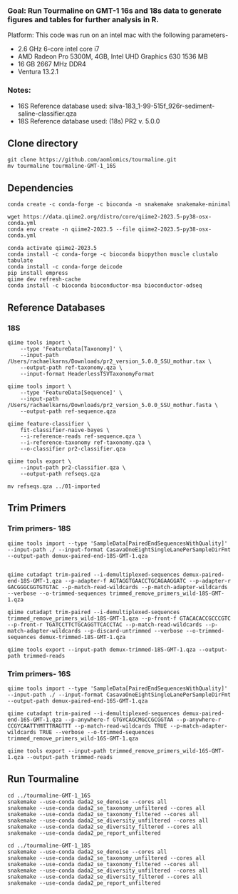 ### Goal: Run Tourmaline on GMT-1 16s and 18s data to generate figures and tables for further analysis in R. 

Platform: 
This code was run on an intel mac with the following parameters- 
* 2.6 GHz 6-core intel core i7
* AMD Radeon Pro 5300M, 4GB, Intel UHD Graphics 630 1536 MB
* 16 GB 2667 MHz DDR4
* Ventura 13.2.1

### Notes:
* 16S Reference database used: silva-183_1-99-515f_926r-sediment-saline-classifier.qza
* 18S Reference database used: (18s) PR2 v. 5.0.0

## Clone directory
```
git clone https://github.com/aomlomics/tourmaline.git
mv tourmaline tourmaline-GMT-1_16S 
```
## Dependencies
```
conda create -c conda-forge -c bioconda -n snakemake snakemake-minimal

wget https://data.qiime2.org/distro/core/qiime2-2023.5-py38-osx-conda.yml
conda env create -n qiime2-2023.5 --file qiime2-2023.5-py38-osx-conda.yml

conda activate qiime2-2023.5
conda install -c conda-forge -c bioconda biopython muscle clustalo tabulate
conda install -c conda-forge deicode
pip install empress
qiime dev refresh-cache
conda install -c bioconda bioconductor-msa bioconductor-odseq
```
## Reference Databases
### 18S
```
qiime tools import \
	--type 'FeatureData[Taxonomy]' \
	--input-path /Users/rachaelkarns/Downloads/pr2_version_5.0.0_SSU_mothur.tax \
	--output-path ref-taxonomy.qza \
	--input-format HeaderlessTSVTaxonomyFormat

qiime tools import \
	--type 'FeatureData[Sequence]' \
	--input-path /Users/rachaelkarns/Downloads/pr2_version_5.0.0_SSU_mothur.fasta \
	--output-path ref-sequence.qza

qiime feature-classifier \
	fit-classifier-naive-bayes \
	--i-reference-reads ref-sequence.qza \
	--i-reference-taxonomy ref-taxonomy.qza \
	--o-classifier pr2-classifier.qza

qiime tools export \
	--input-path pr2-classifier.qza \
	--output-path refseqs.qza

mv refseqs.qza ../01-imported
```
## Trim Primers
### Trim primers- 18S
``` 
qiime tools import --type 'SampleData[PairedEndSequencesWithQuality]' --input-path ./ --input-format CasavaOneEightSingleLanePerSampleDirFmt --output-path demux-paired-end-18S-GMT-1.qza


qiime cutadapt trim-paired --i-demultiplexed-sequences demux-paired-end-18S-GMT-1.qza --p-adapter-f AGTAGGTGAACCTGCAGAAGGATC --p-adapter-r GACGGGCGGTGTGTAC --p-match-read-wildcards --p-match-adapter-wildcards --verbose --o-trimmed-sequences trimmed_remove_primers_wild-18S-GMT-1.qza

qiime cutadapt trim-paired --i-demultiplexed-sequences trimmed_remove_primers_wild-18S-GMT-1.qza --p-front-f GTACACACCGCCCGTC --p-front-r TGATCCTTCTGCAGGTTCACCTAC --p-match-read-wildcards --p-match-adapter-wildcards --p-discard-untrimmed --verbose --o-trimmed-sequences demux-trimmed-18S-GMT-1.qza

qiime tools export --input-path demux-trimmed-18S-GMT-1.qza --output-path trimmed-reads
```
### Trim primers- 16S
``` 
qiime tools import --type 'SampleData[PairedEndSequencesWithQuality]' --input-path ./ --input-format CasavaOneEightSingleLanePerSampleDirFmt --output-path demux-paired-end-16S-GMT-1.qza

qiime cutadapt trim-paired --i-demultiplexed-sequences demux-paired-end-16S-GMT-1.qza --p-anywhere-f GTGYCAGCMGCCGCGGTAA --p-anywhere-r CCGYCAATTYMTTTRAGTTT --p-match-read-wildcards TRUE --p-match-adapter-wildcards TRUE --verbose --o-trimmed-sequences trimmed_remove_primers_wild-16S-GMT-1.qza

qiime tools export --input-path trimmed_remove_primers_wild-16S-GMT-1.qza --output-path trimmed-reads
```
## Run Tourmaline

```
cd ../tourmaline-GMT-1_16S
snakemake --use-conda dada2_se_denoise --cores all
snakemake --use-conda dada2_se_taxonomy_unfiltered --cores all
snakemake --use-conda dada2_se_taxonomy_filtered --cores all
snakemake --use-conda dada2_se_diversity_unfiltered --cores all
snakemake --use-conda dada2_se_diversity_filtered --cores all
snakemake --use-conda dada2_pe_report_unfiltered

cd ../tourmaline-GMT-1_18S
snakemake --use-conda dada2_se_denoise --cores all
snakemake --use-conda dada2_se_taxonomy_unfiltered --cores all
snakemake --use-conda dada2_se_taxonomy_filtered --cores all
snakemake --use-conda dada2_se_diversity_unfiltered --cores all
snakemake --use-conda dada2_se_diversity_filtered --cores all
snakemake --use-conda dada2_pe_report_unfiltered
```











